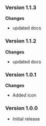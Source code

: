 ### Version 1.1.3
__Changes__
- updated docs

### Version 1.1.2
__Changes__
- updated docs

### Version 1.0.1
__Changes__
- Added icon

### Version 1.0.0
- Initial release


